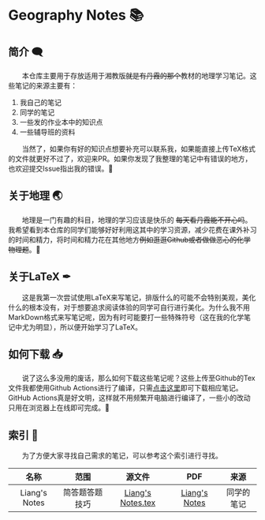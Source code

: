 # Geography Notes  📚

## 简介  🗨

&emsp;&emsp;本仓库主要用于存放适用于湘教版~~就是有丹霞的那个~~教材的地理学习笔记。这些笔记的来源主要有：

1. 我自己的笔记
2. 同学的笔记
3. 一些发的作业本中的知识点
4. 一些辅导班的资料

&emsp;&emsp;当然了，如果你有好的知识点想要补充可以联系我，如果能直接上传TeX格式的文件就更好不过了，欢迎来PR。如果你发现了我整理的笔记中有错误的地方，也欢迎提交Issue指出我的错误。🤪

## 关于地理 🌏

&emsp;&emsp;地理是一门有趣的科目，地理的学习应该是快乐的 ~~每天看丹霞能不开心吗~~。我希望看到本仓库的同学们能够好好利用这其中的学习资源，减少花费在课外补习的时间和精力，将时间和精力花在其他地方~~例如逛逛Github或者做做恶心的化学物理题~~。🤮

## 关于LaTeX  ✒

&emsp;&emsp;这是我第一次尝试使用LaTeX来写笔记，排版什么的可能不会特别美观，美化什么的根本没有，对于想要追求阅读体验的同学可自行进行美化。为什么我不用MarkDown格式来写笔记呢，因为有时可能要打一些特殊符号（这在我的化学笔记中尤为明显），所以便开始学习了LaTeX。

## 如何下载 📥

&emsp;&emsp;说了这么多没用的废话，那么如何下载这些笔记呢？这些上传至Github的Tex文件我都使用Github Actions进行了编译，只需[点击这里](https://github.com/Cicada000/Geography-Notes/actions)即可下载相应笔记。GitHub Actions真是好文明，这样就不用频繁开电脑进行编译了，一些小的改动只用在浏览器上在线即可完成。🎉

## 索引  🔗

&emsp;&emsp;为了方便大家寻找自己需求的笔记，可以参考这个索引进行寻找。

|     名称      |      范围      |                            源文件                            |                             PDF                              |    来源    |
| :-----------: | :------------: | :----------------------------------------------------------: | :----------------------------------------------------------: | :--------: |
| Liang's Notes | 简答题答题技巧 | [Liang's Notes.tex](https://github.com/Cicada000/Geography-Notes/blob/main/Other%20Notes/Liang's%20Notes.tex) | [Liang's Notes](https://github.com/Cicada000/Geography-Notes/actions/runs/2401192862) | 同学的笔记 |

